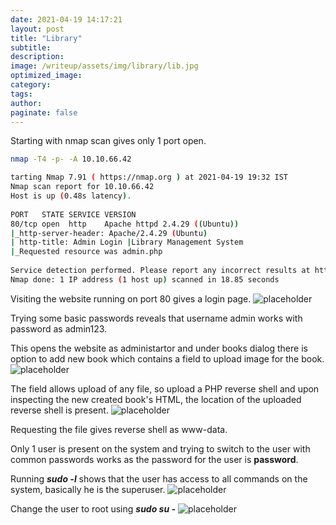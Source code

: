 ```yaml
---
date: 2021-04-19 14:17:21
layout: post
title: "Library"
subtitle:
description:
image: /writeup/assets/img/library/lib.jpg
optimized_image:
category:
tags:
author:
paginate: false
---
```

Starting with nmap scan gives only 1 port open.
```bash
nmap -T4 -p- -A 10.10.66.42

tarting Nmap 7.91 ( https://nmap.org ) at 2021-04-19 19:32 IST                                                                                                                                                                       
Nmap scan report for 10.10.66.42                                                                                                                                                                                                      
Host is up (0.48s latency).                                                                                                                                                                                                           
                                                                                                                                                                                                                                      
PORT   STATE SERVICE VERSION                                                                                                                                                                                                          
80/tcp open  http    Apache httpd 2.4.29 ((Ubuntu))                                                                                                                                                                                   
|_http-server-header: Apache/2.4.29 (Ubuntu)                                                                                                                                                                                          
| http-title: Admin Login |Library Management System                                                                                                                                                                                  
|_Requested resource was admin.php                                                                                                                                                                                                    
                                                                                                                                                                                                                                      
Service detection performed. Please report any incorrect results at https://nmap.org/submit/ .                                                                                                                                        
Nmap done: 1 IP address (1 host up) scanned in 18.85 seconds                                                                                                                                                                          
```
Visiting the website running on port 80 gives a login page.
![placeholder](/writeup/assets/img/library/login.png "Login")

Trying some basic passwords reveals that username admin works with password as admin123.                                                                 

This opens the website as administartor and under books dialog there is option to add new book which contains a field to upload image for the book.
![placeholder](/writeup/assets/img/library/newbook.png "Upload")

The field allows upload of any file, so upload a PHP reverse shell and upon inspecting the new created book's HTML, the location of the uploaded reverse shell is present.
![placeholder](/writeup/assets/img/library/file_location.png "Shell")

Requesting the file gives reverse shell as www-data.

Only 1 user is present on the system and trying to switch to the user with common passwords works as the password for the user is **password**.

Running ***sudo -l*** shows that the user has access to all commands on the system, basically he is the superuser.
![placeholder](/writeup/assets/img/library/superuser.png "superuser")

Change the user to root using ***sudo su -***
![placeholder](/writeup/assets/img/library/root.png "root")

